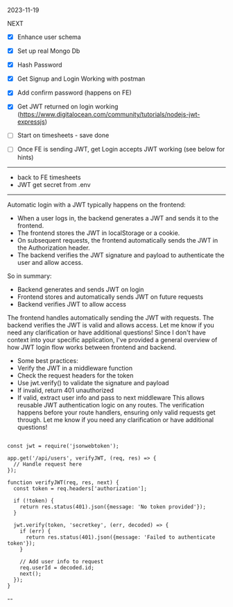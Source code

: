 2023-11-19

NEXT

- [x] Enhance user schema
- [x] Set up real Mongo Db
- [x] Hash Password
- [x] Get Signup and Login Working with postman
- [x] Add confirm password (happens on FE)
- [x] Get JWT returned on login working (https://www.digitalocean.com/community/tutorials/nodejs-jwt-expressjs)
- [ ] Start on timesheets - save done

- [ ] Once FE is sending JWT, get Login accepts JWT working (see below for hints)

---

- back to FE timesheets
- JWT get secret from .env

---

Automatic login with a JWT typically happens on the frontend:

- When a user logs in, the backend generates a JWT and sends it to the frontend.
- The frontend stores the JWT in localStorage or a cookie.
- On subsequent requests, the frontend automatically sends the JWT in the Authorization header.
- The backend verifies the JWT signature and payload to authenticate the user and allow access.

So in summary:

- Backend generates and sends JWT on login
- Frontend stores and automatically sends JWT on future requests
- Backend verifies JWT to allow access

The frontend handles automatically sending the JWT with requests. The backend verifies the JWT is valid and allows access.
Let me know if you need any clarification or have additional questions! Since I don't have context into your specific application, I've provided a general overview of how JWT login flow works between frontend and backend.

- Some best practices:
- Verify the JWT in a middleware function
- Check the request headers for the token
- Use jwt.verify() to validate the signature and payload
- If invalid, return 401 unauthorized
- If valid, extract user info and pass to next middleware
  This allows reusable JWT authentication logic on any routes. The verification happens before your route handlers, ensuring only valid requests get through.
  Let me know if you need any clarification or have additional questions!

```// Express route handler example

const jwt = require('jsonwebtoken');

app.get('/api/users', verifyJWT, (req, res) => {
  // Handle request here
});

function verifyJWT(req, res, next) {
  const token = req.headers['authorization'];

  if (!token) {
    return res.status(401).json({message: 'No token provided'});
  }

  jwt.verify(token, 'secretkey', (err, decoded) => {
    if (err) {
      return res.status(401).json({message: 'Failed to authenticate token'});
    }

    // Add user info to request
    req.userId = decoded.id;
    next();
  });
}
```

--
